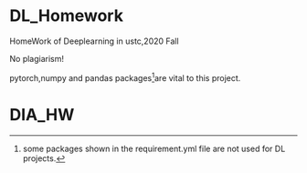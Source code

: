 # DL_Homework

HomeWork of Deeplearning in ustc,2020 Fall 

No plagiarism!



pytorch,numpy and pandas packages[^packages]are vital to this project.

[^packages]:some packages shown in the requirement.yml file are not used for DL projects.
# DIA_HW
